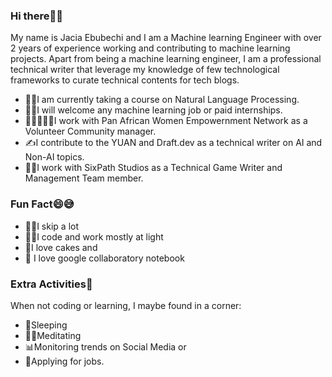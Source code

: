 ### **Hi there👋👋** 

My name is Jacia Ebubechi and I am a Machine learning Engineer with over 2 years of experience working and contributing to machine learning projects. Apart from being a machine learning engineer, I am a professional technical writer that leverage my knowledge of few technological frameworks to curate technical contents for tech blogs.

- 👩‍💻I am currently taking a course on Natural Language Processing.
- 👩‍🏫I will welcome any machine learning job or paid internships.
- 👩🏼‍🤝‍👩🏼I work with Pan African Women Empowernment Network as a Volunteer Community manager.
- ✍I contribute to the YUAN and Draft.dev as a technical writer on AI and Non-AI topics.
- 🐱‍🏍I work with SixPath Studios as a Technical Game Writer and Management Team member.

### **Fun Fact😄😅** ###
- 🤸‍♀️I skip a lot
- 👩‍💻I code and work mostly at light
- 🎂I love cakes and
- 🥇 I love google collaboratory notebook

### **Extra Activities🎉** ###
When not coding or learning, I maybe found in a corner:
- 🛌Sleeping
- 🧎‍♀️Meditating
- 📊Monitoring trends on Social Media or
- 🥇Applying for jobs.
